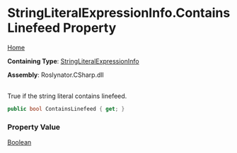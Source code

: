 # StringLiteralExpressionInfo\.ContainsLinefeed Property

[Home](../../../../../README.md)

**Containing Type**: [StringLiteralExpressionInfo](../README.md)

**Assembly**: Roslynator\.CSharp\.dll

\
True if the string literal contains linefeed\.

```csharp
public bool ContainsLinefeed { get; }
```

### Property Value

[Boolean](https://docs.microsoft.com/en-us/dotnet/api/system.boolean)

